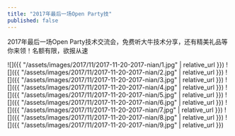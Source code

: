 ```yaml
---
title: "2017年最后一场Open Party技"
published: false
---
```

2017年最后一场Open Party技术交流会，免费听大牛技术分享，还有精美礼品等你来领！名额有限，欲报从速



![]({{ "/assets/images/2017/11/2017-11-20-2017-nian/1.jpg" | relative_url }})
![]({{ "/assets/images/2017/11/2017-11-20-2017-nian/2.jpg" | relative_url }})
![]({{ "/assets/images/2017/11/2017-11-20-2017-nian/3.jpg" | relative_url }})
![]({{ "/assets/images/2017/11/2017-11-20-2017-nian/4.jpg" | relative_url }})
![]({{ "/assets/images/2017/11/2017-11-20-2017-nian/5.jpg" | relative_url }})
![]({{ "/assets/images/2017/11/2017-11-20-2017-nian/6.jpg" | relative_url }})
![]({{ "/assets/images/2017/11/2017-11-20-2017-nian/7.jpg" | relative_url }})
![]({{ "/assets/images/2017/11/2017-11-20-2017-nian/8.jpg" | relative_url }})
![]({{ "/assets/images/2017/11/2017-11-20-2017-nian/9.jpg" | relative_url }})
